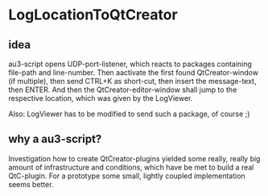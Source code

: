 # LogLocationToQtCreator

## idea
au3-script opens UDP-port-listener, which reacts to packages containing file-path and line-number. Then aactivate the first found QtCreator-window (if multiple), then send CTRL+K as short-cut, then insert the message-text, then ENTER.
And then the QtCreator-editor-window shall jump to the respective location, which was given by the LogViewer.

Also: LogViewer has to be modified to send such a package, of course ;)

## why a au3-script?
Investigation how to create QtCreator-plugins yielded some really, really big amount of infrastructure and conditions, which have be met to build a real QtC-plugin.
For a prototype some small, lightly coupled implementation seems better.
